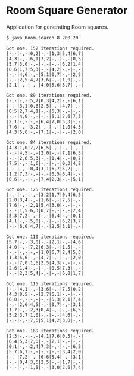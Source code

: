# Room Square Generator

Application for generating Room squares.

    $ java Room.search 8 200 20

    Got one. 152 iterations required.
    |-,-|-,-|0,2|-,-|1,3|5,4|6,7|
    |4,3|-,-|6,1|7,2|-,-|-,-|0,5|
    |5,7|3,0|-,-|-,-|-,-|6,2|1,4|
    |0,6|1,7|5,3|-,-|4,2|-,-|-,-|
    |-,-|4,6|-,-|5,1|0,7|-,-|2,3|
    |-,-|2,5|4,7|3,6|-,-|1,0|-,-|
    |2,1|-,-|-,-|4,0|5,6|3,7|-,-|

    Got one. 89 iterations required.
    |-,-|-,-|5,7|0,3|4,2|-,-|6,1|
    |-,-|3,1|0,6|2,5|-,-|4,7|-,-|
    |0,5|2,7|4,1|-,-|6,3|-,-|-,-|
    |-,-|4,0|-,-|-,-|5,1|2,6|7,3|
    |2,1|-,-|-,-|6,4|7,0|5,3|-,-|
    |7,6|-,-|3,2|-,-|-,-|1,0|4,5|
    |4,3|5,6|-,-|7,1|-,-|-,-|2,0|

    Got one. 84 iterations required.
    |4,3|1,0|7,2|6,5|-,-|-,-|-,-|
    |-,-|4,5|-,-|2,0|-,-|7,1|6,3|
    |-,-|2,6|5,3|-,-|1,4|-,-|0,7|
    |7,5|-,-|1,6|-,-|-,-|0,3|4,2|
    |-,-|-,-|0,4|3,1|6,7|5,2|-,-|
    |1,2|7,3|-,-|-,-|0,5|6,4|-,-|
    |0,6|-,-|-,-|7,4|2,3|-,-|5,1|

    Got one. 125 iterations required.
    |-,-|-,-|-,-|3,2|1,7|0,4|6,5|
    |2,0|3,4|-,-|1,6|-,-|7,5|-,-|
    |7,6|-,-|2,1|5,4|3,0|-,-|-,-|
    |-,-|1,5|6,3|0,7|-,-|-,-|2,4|
    |5,3|7,2|-,-|-,-|6,4|-,-|0,1|
    |4,1|-,-|5,0|-,-|-,-|6,2|3,7|
    |-,-|6,0|4,7|-,-|2,5|3,1|-,-|

    Got one. 110 iterations required.
    |5,7|-,-|3,0|-,-|2,1|-,-|4,6|
    |4,0|-,-|7,2|6,3|-,-|1,5|-,-|
    |-,-|-,-|-,-|1,0|6,7|2,4|5,3|
    |1,3|5,6|-,-|4,7|-,-|-,-|2,0|
    |-,-|7,0|1,6|2,5|4,3|-,-|-,-|
    |2,6|1,4|-,-|-,-|0,5|7,3|-,-|
    |-,-|2,3|5,4|-,-|-,-|6,0|1,7|

    Got one. 115 iterations required.
    |-,-|4,1|-,-|3,6|-,-|7,5|0,2|
    |4,3|0,5|-,-|2,7|6,1|-,-|-,-|
    |6,0|-,-|-,-|-,-|5,3|2,1|7,4|
    |-,-|2,6|4,5|-,-|0,7|-,-|3,1|
    |1,7|-,-|2,3|0,4|-,-|-,-|6,5|
    |5,2|3,7|1,0|-,-|-,-|4,6|-,-|
    |-,-|-,-|7,6|5,1|4,2|3,0|-,-|

    Got one. 189 iterations required.
    |2,3|-,-|-,-|4,1|7,6|0,5|-,-|
    |6,4|5,3|7,0|-,-|2,1|-,-|-,-|
    |0,1|-,-|2,4|7,3|-,-|-,-|6,5|
    |5,7|6,1|-,-|-,-|-,-|3,4|2,0|
    |-,-|7,2|-,-|0,6|5,4|-,-|3,1|
    |-,-|0,4|3,6|2,5|-,-|1,7|-,-|
    |-,-|-,-|1,5|-,-|3,0|2,6|7,4|
        
